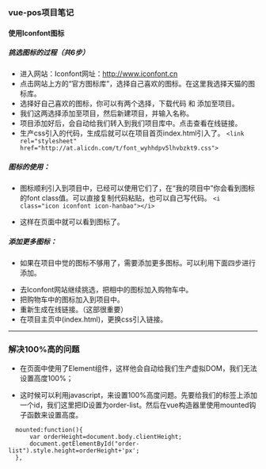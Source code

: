 ### vue-pos项目笔记
#### 使用Iconfont图标
##### 挑选图标的过程（共6步）
- 进入网站：Iconfont网址：http://www.iconfont.cn
- 点击网站上方的“官方图标库”，选择自己喜欢的图标。在这里我选择天猫的图标库。
- 选择好自己喜欢的图标，你可以有两个选择，下载代码 和 添加至项目。
- 我们这两选择添加至项目，然后新建项目，并输入名称。
- 项目添加好后，会自动给我们转入到我们项目库中。点击查看在线链接。
- 生产css引入的代码，生成后就可以在项目首页index.html引入了。
 `<link rel="stylesheet" href="http://at.alicdn.com/t/font_wyhhdpv5lhvbzkt9.css">`
##### 图标的使用：

- 图标顺利引入到项目中，已经可以使用它们了，在“我的项目中”你会看到图标的font class值。可以直接复制代码粘贴，也可以自己写代码。
`<i class="icon iconfont icon-hanbao"></i>`

- 这样在页面中就可以看到图标了。

##### 添加更多图标：
- 如果在项目中觉的图标不够用了，需要添加更多图标。可以利用下面四步进行添加。

* 去Iconfont网站继续挑选，把相中的图标加入购物车中。
* 把购物车中的图标加入到项目中。
* 重新生成在线链接。（这部很重要）
* 在项目主页中(index.html)，更换css引入链接。
---
### 解决100%高的问题

- 在页面中使用了Element组件，这样他会自动给我们生产虚拟DOM，我们无法设置高度100%；

- 这时候可以利用javascript，来设置100%高度问题。先要给我们的<el-col>标签上添加一个id，我们这里把ID设置为order-list。然后在vue构造器里使用mounted钩子函数来设置高度。
```
  mounted:function(){
      var orderHeight=document.body.clientHeight;
      document.getElementById("order-list").style.height=orderHeight+'px';
  },
```
